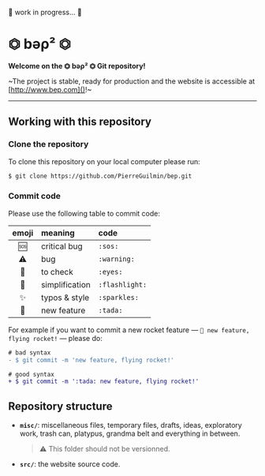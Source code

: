 :construction: work in progress... :construction:

# ⏣ bǝρ² ⏣

**Welcome on the ⏣ bǝρ² ⏣ Git repository!**

~The project is stable, ready for production and the website is accessible at [http://www.bep.com]()!~

***

## Working with this repository

### Clone the repository

To clone this repository on your local computer please run:
```bash
$ git clone https://github.com/PierreGuilmin/bep.git
```

### Commit code

Please use the following table to commit code:

| emoji        | meaning        | code           |
| :----------: | :------------- | :------------- |
| :sos:        | critical bug   | `:sos:`        |
| :warning:    | bug            | `:warning:`    |
| :eyes:       | to check       | `:eyes:`       |
| :flashlight: | simplification | `:flashlight:` |
| :sparkles:   | typos & style  | `:sparkles:`   |
| :tada:       | new feature    | `:tada:`       |

For example if you want to commit a new rocket feature — `🎉 new feature, flying rocket!` — please do:
```diff
# bad syntax
- $ git commit -m 'new feature, flying rocket!'

# good syntax
+ $ git commit -m ':tada: new feature, flying rocket!'
```

## Repository structure

- **`misc/`**: miscellaneous files, temporary files, drafts, ideas, exploratory work, trash can, platypus, grandma belt and everything in between.
  > :warning: This folder should not be versionned.

- **`src/`**: the website source code.
